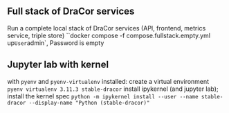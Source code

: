 ## Full stack of DraCor services
Run a complete local stack of DraCor services (API, frontend, metrics service, triple store)
``docker compose -f compose.fullstack.empty.yml up`
User `admin`, Password is empty

## Jupyter lab with kernel
with `pyenv` and `pyenv-virtualenv` installed:
create a virtual environment `pyenv virtualenv 3.11.3 stable-dracor`
install ipykernel (and jupyter lab); install the kernel spec
`python -m ipykernel install --user --name stable-dracor --display-name "Python (stable-dracor)"`
